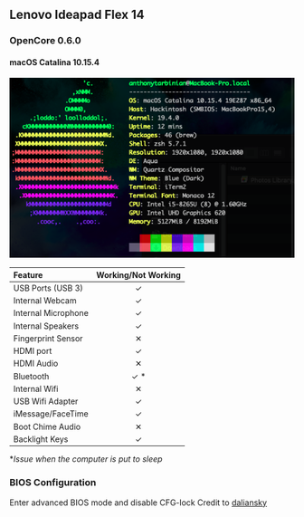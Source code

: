 ## Lenovo Ideapad Flex 14
### OpenCore 0.6.0 
#### macOS Catalina 10.15.4

![System Info](./system_info.png)

|Feature|Working/Not Working|
| :------------- | :----------: |
| USB Ports (USB 3) |  ✓ |
| Internal Webcam | ✓ |
| Internal Microphone | ✓ |
| Internal Speakers | ✓ |
| Fingerprint Sensor | ✕ |
| HDMI port  | ✓ |
| HDMI Audio | ✕ |
| Bluetooth  | ✓ * |
| Internal Wifi  | ✕ |
| USB Wifi Adapter | ✓ |
| iMessage/FaceTime | ✓ |
| Boot Chime Audio  | ✕ |
| Backlight Keys  | ✓ |


**Issue when the computer is put to sleep*

### BIOS Configuration

Enter advanced BIOS mode and disable CFG-lock
Credit to [daliansky](https://github.com/daliansky/Lenovo-Air13-IWL-Hackintosh/blob/master/Advanced/ReadMe.md)



